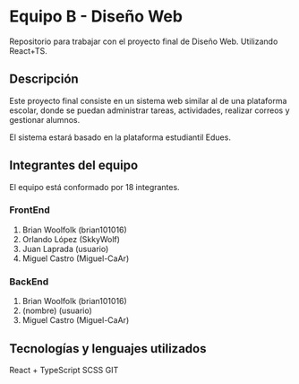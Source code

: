 # Equipo B - Diseño Web
Repositorio para trabajar con el proyecto final de Diseño Web. Utilizando React+TS.

## Descripción
Este proyecto final consiste en un sistema web similar al de una plataforma escolar, donde se puedan administrar tareas, actividades, realizar correos y gestionar alumnos.

El sistema estará basado en la plataforma estudiantil Edues.

## Integrantes del equipo
El equipo está conformado por 18 integrantes.

### FrontEnd
1. Brian Woolfolk (brian101016)
2. Orlando López (SkkyWolf)
3. Juan Laprada (usuario)
4. Miguel Castro (Miguel-CaAr)

### BackEnd
1. Brian Woolfolk (brian101016)
2. (nombre) (usuario)
3. Miguel Castro (Miguel-CaAr)

## Tecnologías y lenguajes utilizados
React + TypeScript
SCSS
GIT
